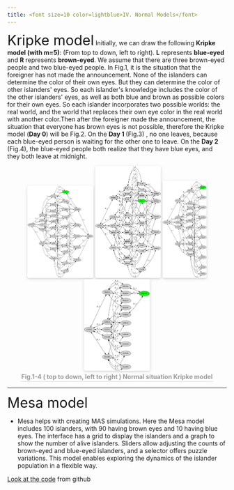 ```yaml
---
title: <font size=10 color=lightblue>IV. Normal Models</font>
---
```


<font size=6>Kripke model</font>
Initially, we can draw the following <strong>Kripke model (with m=5)</strong>: (From top to down, left to right). **L** represents **blue-eyed** and **R** represents **brown-eyed**. We assume that there are three brown-eyed people and two blue-eyed people. In Fig.1, it is the situation that the foreigner has not made the announcement. None of the islanders can determine the color of their own eyes. But they can determine the color of other islanders' eyes. So each islander's knowledge includes the color of the other islanders' eyes, as well as both blue and brown as possible colors for their own eyes. So each islander incorporates two possible worlds: the real world, and the world that replaces their own eye color in the real world with another color.Then after the foreigner made the announcement, the situation that everyone has brown eyes is not possible, therefore the Kripke model (<strong>Day 0</strong>) will be Fig.2. On the <strong>Day 1 </strong>(Fig.3) , no one leaves, because each blue-eyed person is waiting for the other one to leave. On the <strong>Day 2 </strong>(Fig.4), the blue-eyed people both realize that they have blue eyes, and they both leave at midnight.
<center>
    <img style="border-radius: 0.3125em;
    box-shadow: 0 2px 4px 0 rgba(34,36,38,.12),0 2px 10px 0 rgba(34,36,38,.08);width: 30%;
    height: 30%;" 
    src="img/Kripke-normal.JPG">   <img style="border-radius: 0.3125em;
    box-shadow: 0 2px 4px 0 rgba(34,36,38,.12),0 2px 10px 0 rgba(34,36,38,.08);width: 30%;
    height: 30%;" 
    src="img/normal-day_0.JPG">   <img style="border-radius: 0.3125em;
    box-shadow: 0 2px 4px 0 rgba(34,36,38,.12),0 2px 10px 0 rgba(34,36,38,.08);width: 20%;
    height: 20%;" 
    src="img/normal-day_1.JPG">   <img style="border-radius: 0.3125em;
    box-shadow: 0 2px 4px 0 rgba(34,36,38,.12),0 2px 10px 0 rgba(34,36,38,.08);width: 30%;
    height: 30%;" 
    src="img/normal-day_2.JPG">
    <br>
    <div style="color:orange; border-bottom: 1px solid #d9d9d9;
    display: inline-block;
    color: #999;
    padding: 2px;"><strong>Fig.1-4 ( top to down, left to right ) Normal situation Kripke model</strong></div>
</center>

---
<font size=6>Mesa model</font>
- Mesa helps with creating MAS simulations. Here the Mesa model includes 100 islanders, with 90 having brown eyes and 10 having blue eyes. The interface has a grid to display the islanders and a graph to show the number of alive islanders. Sliders allow adjusting the counts of brown-eyed and blue-eyed islanders, and a selector offers puzzle variations. This model enables exploring the dynamics of the islander population in a flexible way.

[Look at the code](https://github.com/Jiayun-Zhang/LAMAS_project) from github

